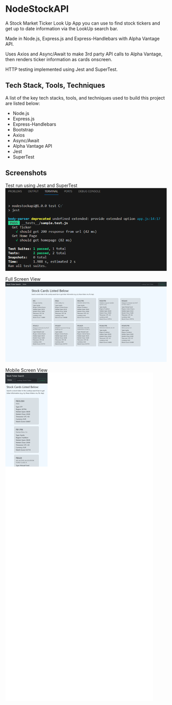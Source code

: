 # NodeStockAPI
A Stock Market Ticker Look Up App you can use to find stock tickers and get up to date information via the LookUp search bar. 

Made in Node.js, Express.js and Express-Handlebars with Alpha Vantage API. 

Uses Axios and Async/Await to make 3rd party API calls to Alpha Vantage, then renders ticker information as cards onscreen.

HTTP testing implemented using Jest and SuperTest.



## Tech Stack, Tools, Techniques
A list of the key tech stacks, tools, and techniques used to build this project are listed below:
- Node.js
- Express.js
- Express-Handlebars
- Bootstrap
- Axios
- Async/Await
- Alpha Vantage API
- Jest
- SuperTest


## Screenshots 
Test run using Jest and SuperTest
![Alt text](./public/TestsPassingImage.png?raw=true )

Full Screen View
![Alt text](./public/fullscreen.png?raw=true)

Mobile Screen View
![Alt text](./public/mobilescreen.png?raw=true )

